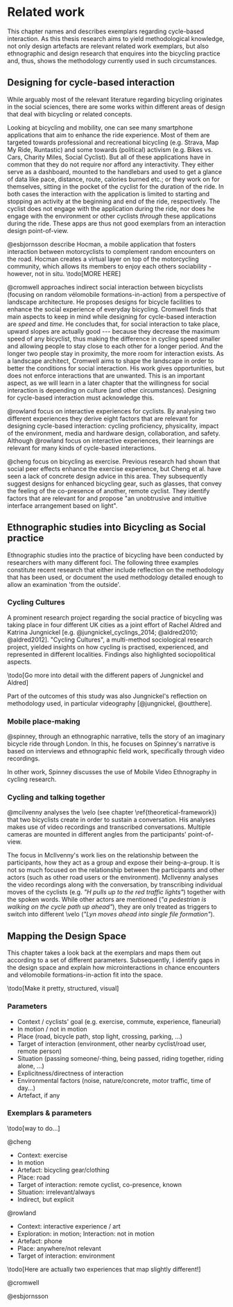 # Related work

This chapter names and describes exemplars regarding cycle-based interaction. As this thesis research aims to yield methodological knowledge, not only design artefacts are relevant related work exemplars, but also ethnographic and design research that enquires into the bicycling practice and, thus, shows the methodology currently used in such circumstances.

## Designing for cycle-based interaction

While arguably most of the relevant literature regarding bicycling originates in the social sciences, there are some works within different areas of design that deal with bicycling or related concepts. 

Looking at bicycling and mobility, one can see many smartphone applications that aim to enhance the ride experience. Most of them are targeted towards professional and recreational bicycling (e.g. Strava, Map My Ride, Runtastic) and some towards (political) activism (e.g. Bikes vs. Cars, Charity Miles, Social Cyclist). But all of these applications have in common that they do not require nor afford any interactivity. They either serve as a dashboard, mounted to the handlebars and used to get a glance of data like pace, distance, route, calories burned etc.; or they work on for themselves, sitting in the pocket of the cyclist for the duration of the ride. In both cases the interaction with the application is limited to starting and stopping an activity at the beginning and end of the ride, respectively. The cyclist does not engage with the application during the ride, nor does he engage with the environment or other cyclists *through* these applications during the ride. These apps are thus not good exemplars from an interaction design point-of-view.

@esbjornsson describe Hocman, a mobile application that fosters interaction between motorcyclists to complement random encounters on the road.
Hocman creates a virtual layer on top of the motorcycling community, which allows its members to enjoy each others sociability - however, not in situ. \todo[MORE HERE]

@cromwell approaches indirect social interaction between bicyclists (focusing on random vélomobile formations-in-action) from a perspective of landscape architecture. He proposes designs for bicycle facilities to enhance the social experience of everyday bicycling.
Cromwell finds that main aspects to keep in mind while designing for cycle-based interaction are *speed* and *time*. He concludes that, for social interaction to take place, upward slopes are actually good --- because they decrease the maximum speed of any bicyclist, thus making the difference in cycling speed smaller and allowing people to stay close to each other for a longer period. And the longer two people stay in proximity, the more room for interaction exists. 
As a landscape architect, Cromwell aims to shape the landscape in order to better the conditions for social interaction. His work gives opportunities, but does not enforce interactions that are unwanted. This is an important aspect, as we will learn in a later chapter that the willingness for social interaction is depending on culture (and other circumstances). Designing for cycle-based interaction must acknowledge this.

@rowland focus on interactive experiences for cyclists. By analysing two different experiences they derive eight factors that are relevant for designing cycle-based interaction: cycling proficiency, physicality, impact of the environment, media and hardware design, collaboration, and safety.
Although @rowland focus on interactive experiences, their learnings are relevant for many kinds of cycle-based interactions.

@cheng focus on bicycling as exercise. Previous research had shown that social peer effects enhance the exercise experience, but Cheng et al. have seen a lack of concrete design advice in this area. They subsequently suggest designs for enhanced bicycling gear, such as glasses, that convey the feeling of the co-presence of another, remote cyclist. They identify factors that are relevant for and propose "an unobtrusive and intuitive interface arrangement based on light". 

## Ethnographic studies into Bicycling as Social practice

Ethnographic studies into the practice of bicycling have been conducted by researchers with many different foci. The following three examples constitute recent research that either include reflection on the methodology that has been used, or document the used methodology detailed enough to allow an examination 'from the outside'.

### Cycling Cultures

A prominent research project regarding the social practice of bicycling was taking place in four different UK cities as a joint effort of Rachel Aldred and Katrina Jungnickel [e.g. @jungnickel_cyclings_2014; @aldred2010; @aldred2012]. "Cycling Cultures", a multi-method sociological research project, yielded insights on how cycling is practised, experienced, and represented in different localities. Findings also highlighted sociopolitical aspects.

\todo[Go more into detail with the different papers of Jungnickel and Aldred]

Part of the outcomes of this study was also Jungnickel's reflection on methodology used, in particular videography [@jungnickel, @outthere].

### Mobile place-making

@spinney, through an ethnographic narrative, tells the story of an imaginary bicycle ride through London. In this, he focuses on 
Spinney's narrative is based on interviews and ethnographic field work, specifically through video recordings.

In other work, Spinney discusses the use of Mobile Video Ethnography in cycling research.

### Cycling and talking together

@mcilvenny analyses the \velo (see chapter \ref{theoretical-framework}) that two bicyclists create in order to sustain a conversation. His analyses makes use of video recordings and transcribed conversations. Multiple cameras are mounted in different angles from the participants' point-of-view.

The focus in McIlvenny's work lies on the relationship between the participants, how they act as a group and expose their being-a-group. It is not so much focused on the relationship between the participants and other actors (such as other road users or the environment). McIlvenny analyses the video recordings along with the conversation, by transcribing individual moves of the cyclists (e.g. *"H pulls up to the red traffic lights"*) together with the spoken words. While other actors are mentioned (*"a pedestrian is walking on the cycle path up ahead"*), they are only treated as triggers to switch into different \velo (*"Lyn moves ahead into single file formation"*).

## Mapping the Design Space

This chapter takes a look back at the exemplars and maps them out according to a set of different parameters. Subsequently, I identify gaps in the design space and explain how microinteractions in chance encounters and vélomobile formations-in-action fit into the space.

\todo[Make it pretty, structured, visual]

### Parameters

- Context / cyclists' goal (e.g. exercise, commute, experience, flaneurial)
- In motion / not in motion
- Place (road, bicycle path, stop light, crossing, parking, ...)
- Target of interaction (environment, other nearby cyclist/road user, remote person)
- Situation (passing someone/-thing, being passed, riding together, riding alone, ...)
- Explicitness/directness of interaction
- Environmental factors (noise, nature/concrete, motor traffic, time of day...)
- Artefact, if any

### Exemplars & parameters

\todo[way to do...]

@cheng

- Context: exercise
- In motion
- Artefact: bicycling gear/clothing
- Place: road
- Target of interaction: remote cyclist, co-presence, known
- Situation: irrelevant/always
- Indirect, but explicit

@rowland

- Context: interactive experience / art
- Exploration: in motion; Interaction: not in motion
- Artefact: phone
- Place: anywhere/not relevant
- Target of interaction: environment

\todo[Here are actually two experiences that map slightly different!]

@cromwell

@esbjornsson
